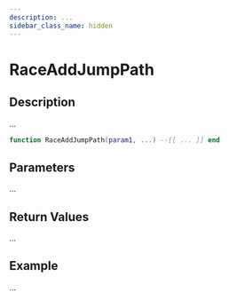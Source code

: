 ```yaml
---
description: ...
sidebar_class_name: hidden
---
```


# RaceAddJumpPath

## Description

...

```lua
function RaceAddJumpPath(param1, ...) --[[ ... ]] end
```

## Parameters

...

## Return Values

...

## Example

...

